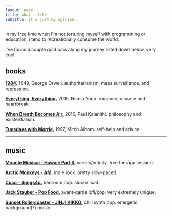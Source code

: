 ```yaml
---
layout: page
title: what i like
subtitle: it's just my opinion.
---
```


<!--<div>
{% assign postsCategory = site.posts | group_by_exp:"post", "post.categories"  %}
{% for category in postsCategory %}
<h4 class="post-teaser__month">
<strong>
{% if category.name %} 
- - - - -  {{ category.name }} - - - - - 
{% else %} 
{{ Print }} 
{% endif %}
</strong>
</h4>
<ul class="list-posts">
{% for post in category.items %}
<li class="post-teaser">
<a href="{{ post.url | prepend: site.baseurl }}">
<span class="post-teaser__title">{{ post.title }}</span>
<span class="post-teaser__date">{{ post.date | date: "%d %B %Y" }}</span>
</a>
</li>
{% endfor %}
</ul>
{% endfor %}
</div>-->

in my free time when i'm not torturing myself with programming or education, i tend to recreationally consume the world. 

i've found a couple gold bars along my journey listed down below, very cool.

## books
<a href="https://sg1lib.org/book/3397089/dfef7e" target="_blank" rel="noopener noreferrer"><strong>1984.</strong></a> 1949, George Orwell. authoritarianism, mass surveillance, and repression.

<a href="https://sg1lib.org/book/3987740/fb09a8" target="_blank" rel="noopener noreferrer"><strong>Everything, Everything.</strong></a> 2015, Nicola Yoon. romance, disease and heartbreak.

<a href="https://sg1lib.org/book/4781843/3489cc" target="_blank" rel="noopener noreferrer"><strong>When Breath Becomes Air.</strong></a> 2016, Paul Kalanithi. philosophy and existentialism.

<a href="https://sg1lib.org/book/1122075/5db343" target="_blank" rel="noopener noreferrer"><strong>Tuesdays with Morrie.</strong></a> 1997, Mitch Albom. self-help and advice.

<hr>

## music
<a href="https://www.youtube.com/watch?v=zkU5JYX-bIc&list=OLAK5uy_k2F6ziLkqoGFxaiOjnY9YNShP3asV-K5Y&index=1" target="_blank" rel="noopener noreferrer"><strong>Miracle Musical - Hawaii: Part II.</strong></a> variety/infinity. free therapy session.

<a href="https://www.youtube.com/watch?v=pqrUQrAcfo4&list=PLfUV806q_Ri63IZ5QX6r4iDbpKA-2YR3X&index=1" target="_blank" rel="noopener noreferrer"><strong>Arctic Monkeys - AM.</strong></a> indie rock. pretty slow-paced.

<a href="https://www.youtube.com/watch?v=n-4gqm6Ah-A&list=OLAK5uy_kSe0zqlzGwf5yfWX669xqHVEqDzcpm4k0&index=1" target="_blank" rel="noopener noreferrer"><strong>Cuco - Songs4u.</strong></a> bedroom pop. slow n' sad.

<a href="https://www.youtube.com/watch?v=e2qG5uwDCW4&list=OLAK5uy_nkGfAD3M3C_N5qmIsHzTe2hoXD0vepSIQ&index=1" target="_blank" rel="noopener noreferrer"><strong>Jack Stauber - Pop Food.</strong></a> avant-garde lofi/pop. very extremely unique.

<a href="https://www.youtube.com/watch?v=CNgh5ZOE_V4&list=OLAK5uy_kV8CyirvLxmmw2pBKngAeyrZVHEjLubu4&index=2" target="_blank" rel="noopener noreferrer"><strong>Sunset Rollercoaster - JINJI KIKKO.</strong></a> chill synth pop. energetic background(?) music. 



